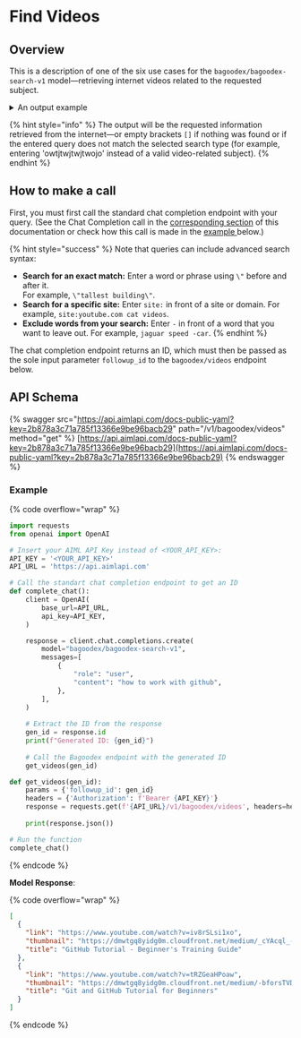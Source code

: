 # Find Videos

## Overview

This is a description of one of the six use cases for the `bagoodex/bagoodex-search-v1` model—retrieving internet videos related to the requested subject.

<details>

<summary>An output example</summary>

Request: _"how to work with github"_

Response:

{% code overflow="wrap" %}
```json
[
  {
    "link": "https://www.youtube.com/watch?v=iv8rSLsi1xo",
    "thumbnail": "https://dmwtgq8yidg0m.cloudfront.net/medium/_cYAcql_-g0w-video-thumb.jpeg",
    "title": "GitHub Tutorial - Beginner's Training Guide"
  },
  {
    "link": "https://www.youtube.com/watch?v=tRZGeaHPoaw",
    "thumbnail": "https://dmwtgq8yidg0m.cloudfront.net/medium/-bforsTVDxRQ-video-thumb.jpeg",
    "title": "Git and GitHub Tutorial for Beginners"
  }
]
```
{% endcode %}

</details>

{% hint style="info" %}
The output will be the requested information retrieved from the internet—or empty brackets `[]` if nothing was found or if the entered query does not match the selected search type (for example, entering 'owtjtwjtwjtwojo' instead of a valid video-related subject).&#x20;
{% endhint %}

## How to make a call

First, you must first call the standard chat completion endpoint with your query. (See the Chat Completion call in the [corresponding section](https://docs.aimlapi.com/api-overview/text-models-llm/chat-completion) of this documentation or check how this call is made in the [example ](find-videos.md#example)below.)&#x20;

{% hint style="success" %}
Note that queries can include advanced search syntax:

* **Search for an exact match:** Enter a word or phrase using `\"` before and after it. \
  For example, `\"tallest building\"`.&#x20;
* **Search for a specific site:** Enter `site:` in front of a site or domain. For example, `site:youtube.com cat videos`.
* **Exclude words from your search:** Enter `-` in front of a word that you want to leave out. For example, `jaguar speed -car`.
{% endhint %}

The chat completion endpoint returns an ID, which must then be passed as the sole input parameter `followup_id` to the `bagoodex/videos` endpoint below.

## API Schema

{% swagger src="https://api.aimlapi.com/docs-public-yaml?key=2b878a3c71a785f13366e9be96bacb29" path="/v1/bagoodex/videos" method="get" %}
[https://api.aimlapi.com/docs-public-yaml?key=2b878a3c71a785f13366e9be96bacb29](https://api.aimlapi.com/docs-public-yaml?key=2b878a3c71a785f13366e9be96bacb29)
{% endswagger %}

### Example

{% code overflow="wrap" %}
```python
import requests
from openai import OpenAI

# Insert your AIML API Key instead of <YOUR_API_KEY>:
API_KEY = '<YOUR_API_KEY>'
API_URL = 'https://api.aimlapi.com'

# Call the standart chat completion endpoint to get an ID
def complete_chat():
    client = OpenAI(
        base_url=API_URL,
        api_key=API_KEY,
    )    

    response = client.chat.completions.create(
        model="bagoodex/bagoodex-search-v1",
        messages=[
            {
                "role": "user",
                "content": "how to work with github",
            },
        ],
    )
    
    # Extract the ID from the response
    gen_id = response.id  
    print(f"Generated ID: {gen_id}")
    
    # Call the Bagoodex endpoint with the generated ID
    get_videos(gen_id)

def get_videos(gen_id):
    params = {'followup_id': gen_id}
    headers = {'Authorization': f'Bearer {API_KEY}'}
    response = requests.get(f'{API_URL}/v1/bagoodex/videos', headers=headers, params=params)
    
    print(response.json())

# Run the function
complete_chat()
```
{% endcode %}

**Model Response**:

{% code overflow="wrap" %}
```json
[
  {
    "link": "https://www.youtube.com/watch?v=iv8rSLsi1xo",
    "thumbnail": "https://dmwtgq8yidg0m.cloudfront.net/medium/_cYAcql_-g0w-video-thumb.jpeg",
    "title": "GitHub Tutorial - Beginner's Training Guide"
  },
  {
    "link": "https://www.youtube.com/watch?v=tRZGeaHPoaw",
    "thumbnail": "https://dmwtgq8yidg0m.cloudfront.net/medium/-bforsTVDxRQ-video-thumb.jpeg",
    "title": "Git and GitHub Tutorial for Beginners"
  }
]
```
{% endcode %}